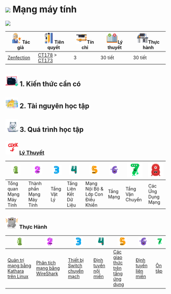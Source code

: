 # <img src="/images/docs/HP/CT112.png" width="50"> Mạng máy tính

<img src="https://readme-typing-svg.herokuapp.com?font=tahoma&lines=B%E1%BA%A3ng+sau+tham+kh%E1%BA%A3o+c%E1%BB%A7a+CTU">

| <img src="https://raw.githubusercontent.com/Zenfection/Image/master/2021/07/31-17-12-38-Professor%20Male.png" title="" alt="Professor Male.png" width="35">Tác giả | <img title="" src="https://raw.githubusercontent.com/Zenfection/Image/master/2021/07/31-17-08-42-Learning%20Tools.png" alt="Learning Tools.png" width="35">Tiên quyết | <img src="https://raw.githubusercontent.com/Zenfection/Image/master/2021/07/31-17-13-24-Degree.png" title="" alt="Degree.png" width="35">Tín chỉ | <img src="https://raw.githubusercontent.com/Zenfection/Image/master/2021/07/31-17-10-10-Rage%20Room%20Rules.png" title="" alt="Rage Room Rules.png" width="35">Lý thuyết | <img src="https://raw.githubusercontent.com/Zenfection/Image/master/2021/07/31-17-11-54-Student%20Desk.png" title="" alt="Student Desk.png" width="35">Thực hành |
| ------------------------------------------------------------------------------------------------------------------------------------------------------------------ | --------------------------------------------------------------------------------------------------------------------------------------------------------------------- | ------------------------------------------------------------------------------------------------------------------------------------------------ | ------------------------------------------------------------------------------------------------------------------------------------------------------------------------ | ---------------------------------------------------------------------------------------------------------------------------------------------------------------- |
| [Zenfection](http://facebook.com/zenfection)                                                                                                                       | [CT178](/cosonganh/CT178-Nguyen_ly_he_dieu_hanh/) > [CT173](/nhapmon/CT173-Kien_truc_may_tinh/)                                                                       | 3                                                                                                                                                | 30 tiết                                                                                                                                                                  | 30 tiết                                                                                                                                                          |

## <img src="https://raw.githubusercontent.com/Zenfection/Image/master/2021/08/02-21-26-29-tenor.gif" width="40"> 1. Kiến thức cần có

## <img src="https://raw.githubusercontent.com/Zenfection/Image/master/2021/08/02-21-24-49-tenor.gif" width="40"> 2. Tài nguyên học tập

## <img src="https://raw.githubusercontent.com/Zenfection/Image/master/2021/08/02-21-41-35-tenor.gif" width="40"> 3. Quá trình học tập

### <img src="https://raw.githubusercontent.com/Zenfection/Image/master/2021/08/02-22-18-48-tenor.gif" width="40"> [Lý Thuyết](/cosonganh/CT112-Mang_may_tinh/Tailieu/Chapter1/1.md)

| <img src="https://raw.githubusercontent.com/Zenfection/Image/master/2021/10/08-14-42-05-icons8-1_cute.png" width="30"> | <img src="https://raw.githubusercontent.com/Zenfection/Image/master/2021/10/08-14-42-09-icons8-2_cute.png" width="30"> | <img src="https://raw.githubusercontent.com/Zenfection/Image/master/2021/10/08-14-42-15-icons8-3_cute.png" width="30"> | <img src="https://raw.githubusercontent.com/Zenfection/Image/master/2021/10/08-14-42-19-icons8-4_cute.png" width="30"> | <img src="https://raw.githubusercontent.com/Zenfection/Image/master/2021/10/08-14-42-25-icons8-5_cute.png" width="30"> | <img src="https://raw.githubusercontent.com/Zenfection/Image/master/2021/11/03-10-49-45-icons8-6_cute.png" width="30"> | <img src="https://raw.githubusercontent.com/Zenfection/Image/master/2021/11/13-21-46-40-icons8-7_cute.png"> | ![icons8_8_cute_50px.png](https://raw.githubusercontent.com/Zenfection/Image/master/2021/11/28-17-55-55-icons8_8_cute_50px.png) |
| ---------------------------------------------------------------------------------------------------------------------- | ---------------------------------------------------------------------------------------------------------------------- | ---------------------------------------------------------------------------------------------------------------------- | ---------------------------------------------------------------------------------------------------------------------- | ---------------------------------------------------------------------------------------------------------------------- | ---------------------------------------------------------------------------------------------------------------------- | --------------------------------------------------------------------------------------------------------------------- | ------------------------------------------------------------------------------------------------------------------------------- |
| Tổng quan Mạng Máy Tính                                                                                                | Thành phần Mạng Máy Tính                                                                                               | Tầng Vật Lý                                                                                                            | Tầng Liên Kết Dữ Liệu                                                                                                  | Mạng Nội Bộ & Lớp Con Điều Khiển                                                                                       | Tầng Mạng                                                                                                              | Tầng Vận Chuyển                                                                                                       | Các Ứng Dụng Mạng                                                                                                               |

### <img src="https://raw.githubusercontent.com/Zenfection/Image/master/2021/10/12-16-35-26-blukittie-blu.gif" width="40"> Thực Hành

| <img src="https://raw.githubusercontent.com/Zenfection/Image/master/2021/10/08-14-42-05-icons8-1_cute.png" width="30"> | <img src="https://raw.githubusercontent.com/Zenfection/Image/master/2021/10/08-14-42-09-icons8-2_cute.png" width="30"> | <img src="https://raw.githubusercontent.com/Zenfection/Image/master/2021/10/08-14-42-15-icons8-3_cute.png" width="30"> | <img src="https://raw.githubusercontent.com/Zenfection/Image/master/2021/10/08-14-42-19-icons8-4_cute.png" width="30"> | <img src="https://raw.githubusercontent.com/Zenfection/Image/master/2021/10/08-14-42-25-icons8-5_cute.png" width="30"> | <img src="https://raw.githubusercontent.com/Zenfection/Image/master/2021/11/03-10-49-45-icons8-6_cute.png" width="30"> | ![icons8-7_cute.png](https://raw.githubusercontent.com/Zenfection/Image/master/2021/11/13-21-46-40-icons8-7_cute.png) |
| ---------------------------------------------------------------------------------------------------------------------- | ---------------------------------------------------------------------------------------------------------------------- | ---------------------------------------------------------------------------------------------------------------------- | ---------------------------------------------------------------------------------------------------------------------- | ---------------------------------------------------------------------------------------------------------------------- | ---------------------------------------------------------------------------------------------------------------------- | --------------------------------------------------------------------------------------------------------------------- |
| [Quản trị mạng bằng Kathara trên Linux](/cosonganh/CT112-Mang_may_tinh/Thuchanh/1.md)                                  | [Phân tích mạng bằng WireShark](/cosonganh/CT112-Mang_may_tinh/Thuchanh/2.md)                                          | [Thiết bị Switch chuyển mạch](/cosonganh/CT112-Mang_may_tinh/Thuchanh/3.md)                                            | [Định tuyến nội miền](/cosonganh/CT112-Mang_may_tinh/Thuchanh/4.md)                                                    | [Các giao thức trên tầng ứng dụng](/cosonganh/CT112-Mang_may_tinh/Thuchanh/5.md)                                       | [Định tuyến liên miền](/cosonganh/CT112-Mang_may_tinh/Thuchanh/6.md)                                                   | [Ôn tập](/cosonganh/CT112-Mang_may_tinh/Thuchanh/7.md)                                                                |

<comment/> 
